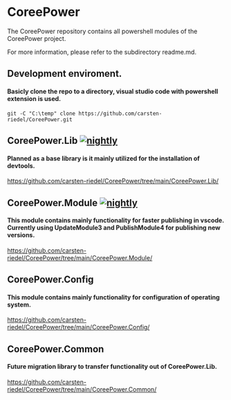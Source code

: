 # CoreePower
The CoreePower repository contains all powershell modules of the CoreePower project.



For more information, please refer to the subdirectory readme.md.

## Development enviroment.
#### Basicly clone the repo to a directory, visual studio code with powershell extension is used.
```
git -C "C:\temp" clone https://github.com/carsten-riedel/CoreePower.git
```


## CoreePower.Lib [![nightly](https://github.com/carsten-riedel/CoreePower/actions/workflows/nightly.yml/badge.svg)](https://github.com/carsten-riedel/CoreePower/actions/workflows/nightly.yml)
#### Planned as a base library is it mainly utilized for the installation of devtools.
https://github.com/carsten-riedel/CoreePower/tree/main/CoreePower.Lib/

## CoreePower.Module [![nightly](https://github.com/carsten-riedel/CoreePower/actions/workflows/nightly.yml/badge.svg)](https://github.com/carsten-riedel/CoreePower/actions/workflows/nightly.yml)
#### This module contains mainly functionality for faster publishing in vscode. Currently using UpdateModule3 and PublishModule4 for publishing new versions.
https://github.com/carsten-riedel/CoreePower/tree/main/CoreePower.Module/

## CoreePower.Config
#### This module contains mainly functionality for configuration of operating system.
https://github.com/carsten-riedel/CoreePower/tree/main/CoreePower.Config/

## CoreePower.Common
#### Future migration library to transfer functionality out of CoreePower.Lib.
https://github.com/carsten-riedel/CoreePower/tree/main/CoreePower.Common/
